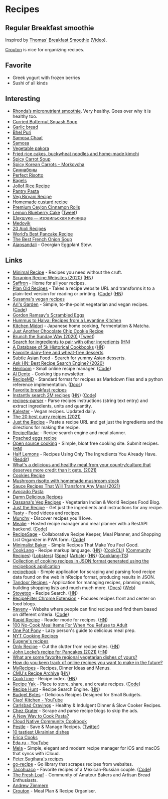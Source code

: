 # Recipes

## Regular Breakfast smoothie

Inspired by [Thomas' Breakfast Smoothie](https://docs.google.com/spreadsheets/d/1sgtbqVnotvY1Ir2S60J9m62yGPVkm2nRmbwrfZAoc6Y/htmlview) ([Video](https://www.youtube.com/watch?v=fyyKrMeNPBM)).

[Crouton](https://crouton.app/) is nice for organizing recipes.

## Favorite

- Greek yogurt with frozen berries
- Sushi of all kinds

## Interesting

- [Rhonda’s micronutrient smoothie](https://www.foundmyfitness.com/reports/micronutrient-smoothie.pdf). Very healthy. Goes over why it is healthy too.
- [Curried Butternut Squash Soup](https://minimalistbaker.com/curried-butternut-squash-soup/#wprm-recipe-container-35467)
- [Garlic bread](https://www.simplyrecipes.com/recipes/garlic_bread/)
- [Bhel Puri](https://www.vegrecipesofindia.com/bhel-puri-mumbai-bhel-puri/)
- [Samosa Chaat](https://www.cookwithmanali.com/samosa-chaat/)
- [Samosa](https://www.indianhealthyrecipes.com/samosa-recipe-make-samosa/)
- [Vegetable pakora](https://www.indianhealthyrecipes.com/pakora-recipe-vegetable-pakora-pakoda/)
- [Fried rice cakes, buckwheat noodles and home-made kimchi](https://merveilles.town/web/statuses/107050455161556153)
- [Spicy Carrot Soup](https://www.teamten.com/lawrence/recipes/spicy-carrot-soup/)
- [Spicy Korean Carrots – Morkovcha](https://letthebakingbegin.com/spicy-korean-carrots/)
- [Синнабоны](https://twitter.com/Khlystova_AP/status/1188421276416786432)
- [Perfect Risotto](https://tasty.co/recipe/mushroom-risotto)
- [Bagels](https://github.com/andrewkern/bagels)
- [Jollof Rice Recipe](https://cooking.nytimes.com/recipes/1018069-jollof-rice)
- [Pantry Pasta](https://www.youtube.com/watch?v=AHgsNybwusc)
- [Veg Biryani Recipe](https://www.indianhealthyrecipes.com/veg-biryani/)
- [Homemade custard recipe](https://www.bbcgoodfood.com/recipes/homemade-custard)
- [Premium Ceylon Cinnamon Rolls](https://www.youtube.com/watch?v=fyvMDqlfNPc)
- [Lemon Blueberry Cake](https://carlsbadcravings.com/lemon-blueberry-cake/) ([Tweet](https://twitter.com/ferrisjabr/status/1528513907232415745))
- [Шакшука — израильская яичница](https://www.youtube.com/watch?v=FSJeOFjO5SE)
- [Medovik](https://www.reddit.com/r/food/comments/vt64dj/homemade_my_first_attempt_at_medovik_an_eastern/)
- [20 Aioli Recipes](https://www.brit.co/aioli-recipes/)
- [World’s Best Pancake Recipe](https://kottke.org/09/10/the-worlds-best-pancake-recipe)
- [The Best French Onion Soup](https://andrewzimmern.com/recipes/the-best-french-onion-soup/)
- [Ajapsandali](https://nofrillskitchen.com/ajapsandali-recipe/) - Georgian Eggplant Stew.

## Links

- [Minimal Recipe](https://minimalrecipe.com/) - Recipes you need without the cruft.
- [Scraping Recipe Websites (2020)](https://www.benawad.com/scraping-recipe-websites/) ([HN](https://news.ycombinator.com/item?id=23142220))
- [Saffron](https://www.mysaffronapp.com/) - Home for all your recipes.
- [Plan Old Recipes](https://www.plainoldrecipe.com/) - Takes a recipe website URL and transforms it to a plain-text version for reading or printing. ([Code](https://github.com/poundifdef/plainoldrecipe)) ([HN](https://news.ycombinator.com/item?id=23648864))
- [Susanna's vegan recipes](https://www.instagram.com/susannawurz.cooking/)
- [Ari's Garden](https://arisgarden.theiceshelf.com/) - Simple, to-the-point vegetarian and vegan recipes. ([Code](https://github.com/theiceshelf/arisgarden))
- [Gordon Ramsay's Scrambled Eggs](https://www.youtube.com/watch?v=PUP7U5vTMM0)
- [Hummus to Halva: Recipes from a Levantine Kitchen](https://www.goodreads.com/book/show/53757692-hummus-to-halva)
- [Kitchen Midori](https://www.instagram.com/kitchen_midori/) - Japanese home cooking, Fermentation & Matcha.
- [Just Another Chocolate Chip Cookie Recipe](https://www.arvarik.com/just-another-chocolate-chip-cookie-recipe)
- [Brunch the Sunday Way (2020)](https://www.goodreads.com/book/show/53004549-brunch-the-sunday-way) ([Tweet](https://twitter.com/dan_abramov/status/1281010364721881088))
- [Search for ingredients to pair with other ingredients](https://www.kulinarian.com/flavor-pairings/) ([HN](https://news.ycombinator.com/item?id=23997271))
- [A Database of 5k Historical Cookbooks](https://www.atlasobscura.com/articles/how-to-find-historic-cookbooks) ([HN](https://news.ycombinator.com/item?id=24154417))
- [Favorite dairy-free and wheat-free desserts](https://merveilles.town/@lrhodes/104832099711215455)
- [Subtle Asian Food](https://subtleasianfood.com/) - Search for yummy Asian desserts.
- [Ask HN: Best Recipe Search Engine? (2020)](https://news.ycombinator.com/item?id=24630023)
- [Heirloom](https://useheirloom.com/) - Small online recipe manager. ([Code](https://github.com/hrescak/useheirloom))
- [Al Dente](https://aldente.substack.com/) - Cooking tips newsletter.
- [RecipeMD](https://github.com/tstehr/RecipeMD) - Standard format for recipes as Markdown files and a python reference implementation. ([Docs](https://recipemd.org/))
- [Favorite breakfast recipes](https://www.instagram.com/susannawurz.cooking/guide/my-favorite-breakfast-recipes/17908740661558387/)
- [Instantly search 2M recipes](https://recipe-search.typesense.org/) ([HN](https://news.ycombinator.com/item?id=25365397)) ([Code](https://github.com/typesense/showcase-recipe-search))
- [recipes-parser](https://github.com/Charlie85270/recipes-parser) - Parse recipes instructions (string text entry) and extract ingredients, units and quantity.
- [Kalester](https://kalester.com/) - Vegan recipes. Updated daily.
- [The 20 best curry recipes (2021)](https://www.theguardian.com/food/2021/jan/25/the-20-best-curry-recipes)
- [Just the Recipe](https://www.justtherecipe.app/) - Paste a recipe URL and get just the ingredients and the directions for making the recipe.
- [RecipeRadar](https://www.reciperadar.com/) - Recipe search engine and meal planner.
- [Poached eggs recipe](https://www.youtube.com/watch?v=yifZtA3uF-E)
- [Open source cooking](https://opensource.cooking/) - Simple, bloat free cooking site. Submit recipes. ([HN](https://news.ycombinator.com/item?id=26727700))
- [Half Lemons](https://www.halflemons.com/) - Recipes Using Only The Ingredients You Already Have. ([Reddit](https://www.reddit.com/r/apple/comments/n36hlp/i_launched_my_first_app_on_the_app_store_half/))
- [What's a delicious and healthy meal from your country/culture that deserves more credit than it gets. (2021)](https://www.reddit.com/r/nutrition/comments/na150w/whats_a_delicious_and_healthy_meal_from_your/)
- [Cookies Recipe](https://tilman.dev/blog/2021/02/click-here-to-accept-cookies/)
- [Mushroom risotto with homemade mushroom stock](https://www.youtube.com/watch?v=rjQ65Lu1voU)
- [Sauce Recipes That Will Transform Any Meal (2021)](https://www.nytimes.com/2021/07/12/dining/sauce-recipes-condiments-dressings-toppings.html)
- [Avocado Pasta](https://damndelicious.net/2014/06/20/avocado-pasta/)
- [Damn Delicious Recipes](https://damndelicious.net/recipe-index/)
- [Dassana's Veg Recipes](https://www.vegrecipesofindia.com/) - Vegetarian Indian & World Recipes Food Blog.
- [Just the Recipe](https://www.justtherecipe.com/) - Get just the ingredients and instructions for any recipe.
- [Tasty](https://tasty.co/) - Food videos and recipes.
- [Munchy](https://joinmunchy.com/) - Discover recipes you'll love.
- [Mealie](https://hay-kot.github.io/mealie/) - Hosted recipe manager and meal planner with a RestAPI backend. ([Code](https://github.com/hay-kot/mealie))
- [RecipeSage](https://recipesage.com/#/welcome) - Collaborative Recipe Keeper, Meal Planner, and Shopping List Organizer in PWA form. ([Code](https://github.com/julianpoy/RecipeSage))
- [Minimalist Baker](https://minimalistbaker.com/) - Simple Recipes That Make You Feel Good.
- [CookLang](https://cooklang.org/) - Recipe markup language. ([HN](https://news.ycombinator.com/item?id=28997309)) ([CookCLI](https://github.com/cooklang/CookCLI)) ([Community Recipes](https://github.com/cooklang/recipes)) ([Lobsters](https://lobste.rs/s/dihrpr/cooklang_recipe_markup_language)) ([Spec](https://github.com/cooklang/spec)) ([Article](https://briansunter.com/blog/cooklang/)) ([HN](https://news.ycombinator.com/item?id=30582877)) ([Cooklang-TS](https://github.com/cooklang/cooklang-ts))
- [Collection of cooking recipes in JSON format generated using the recipebook application](https://github.com/dpapathanasiou/recipes)
- [recipebook](https://github.com/dpapathanasiou/recipebook) - Simple application for scraping and parsing food recipe data found on the web in hRecipe format, producing results in JSON.
- [Tandoor Recipes](https://github.com/TandoorRecipes/recipes) - Application for managing recipes, planning meals, building shopping lists and much much more. ([Docs](https://docs.tandoor.dev/)) ([Web](https://tandoor.dev/))
- [Stovetop](https://stovetop.app/) - Recipe Search. ([HN](https://news.ycombinator.com/item?id=29161585))
- [RecipeFilter Chrome Extension](https://github.com/sean-public/RecipeFilter) - Focuses recipes front and center on food blogs.
- [Raveny](https://raveny.netlify.app/search) - Website where people can find recipes and find them based on different criteria. ([Code](https://github.com/tigerabrodi/Raveny))
- [Rapid Recipe](https://rapidrecipe.reichel.dev/) - Reader mode for recipes. ([HN](https://news.ycombinator.com/item?id=29379415))
- [100 No-Cook Meal Items For When You Refuse to Adult](https://blackgirllostkeys.com/adhd/100-no-cook-meal-items/)
- [One Pot Pony](https://onepotpony.com/) - Lazy person's guide to delicious meal prep.
- [NYT Cooking Recipes](https://cooking.nytimes.com/)
- [Eugene's recipes](https://eed3si9n.com/recipes/)
- [Only Recipe](https://showcase.onlyrecipe.app/) - Cut the clutter from recipe sites. ([HN](https://news.ycombinator.com/item?id=29795482))
- [John Locke’s recipe for Pancakes (2021)](https://rarecooking.com/2021/12/14/john-lockes-recipe-for-pancakes/) ([HN](https://news.ycombinator.com/item?id=30132612))
- [What are some favorite regional vegetarian dishes of yours?](https://www.reddit.com/r/AskEurope/comments/sjehhq/what_are_some_favourite_regional_vegetarian/)
- [How do you keep track of online recipes you want to make in the future?](https://twitter.com/hels/status/1496122916836200451)
- [MyRecipes](https://www.myrecipes.com/) - Recipes, Dinner Ideas and Menus.
- [CMU's Recipe Archive](https://www.cs.cmu.edu/~mjw/recipes/) ([HN](https://news.ycombinator.com/item?id=30814323))
- [CookTime](https://letscooktime.com/) - Recipe index. ([HN](https://news.ycombinator.com/item?id=31201528))
- [Recipe Yak](https://recipeyak.com/) - Place to store, share, and create recipes. ([Code](https://github.com/recipeyak/recipeyak))
- [Recipe Hunt](https://recipehunt.app/) - Recipe Search Engine. ([HN](https://news.ycombinator.com/item?id=31284873))
- [Budget Bytes](https://www.budgetbytes.com/) - Delicious Recipes Designed for Small Budgets.
- [Ciao! Kitchen - YouTube](https://www.youtube.com/c/CiaoKitchen/videos)
- [Carlsbad Cravings](https://carlsbadcravings.com/) - Healthy & Indulgent Dinner & Slow Cooker Recipes.
- [Chez Grater](https://github.com/dfithian/chez-grater) - Scrape and parse recipe blogs to skip the ads.
- [A New Way to Cook Pasta?](https://www.seriouseats.com/how-to-cook-pasta-salt-water-boiling-tips-the-food-lab)
- [Cloud Native Community Cookbook](https://github.com/cncf/cloud-native-community-cookbook)
- [Pestle](https://apps.apple.com/au/app/pestle-kitchen-recipe-book/id1574776971) - Save & Manage Recipes. ([Twitter](https://twitter.com/pestlechef))
- [10 tastiest Ukrainian dishes](https://ukraineworld.org/articles//ukraine-explained/eat-ukraine-10-tastiest-ukrainian-dishes)
- [Erica Cooks](https://ericaxu.github.io/quantified-chef/)
- [Eda.ru - YouTube](https://www.youtube.com/c/edaru/videos)
- [Mela](https://mela.recipes/) - Simple, elegant and modern recipe manager for iOS and macOS that syncs with iCloud.
- [Peter Sugihara's recipes](https://campsh.com/recipes)
- [go-recipe](https://github.com/kkyr/go-recipe) - Go library that scrapes recipes from websites.
- [Tacohuaco](https://tacohuaco.co/) - Favorite recipes of a Mexican-Russian couple. ([Code](https://github.com/tacohuaco/tacohuaco))
- [The Fresh Loaf](https://www.thefreshloaf.com/) - Community of Amateur Bakers and Artisan Bread Enthusiasts.
- [Andrew Zimmern](https://andrewzimmern.com/)
- [Crouton](https://crouton.app/) - Meal Plan & Recipe Organiser.
